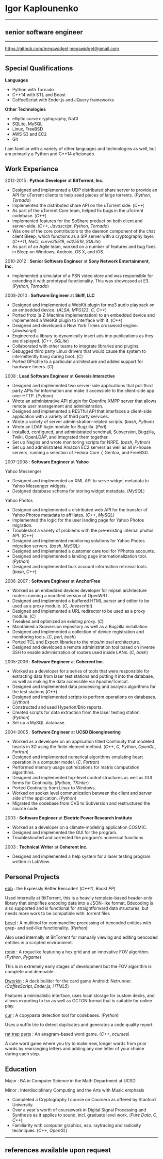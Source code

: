 Igor Kaplounenko
================

----------------------------
**senior software engineer**
----------------------------

-------------------------------------------------------				---------------------------
<https://github.com/megawidget>																<megawidget@gmail.com>
-------------------------------------------------------				---------------------------

Special Qualifications
----------------------

**Languages**

*	Python with Tornado
*	C++14 with STL and Boost
*	CoffeeScript with Ender.js and JQuery frameworks

**Other Technologies**

*	elliptic curve cryptography, NaCl
*	SQLite, MySQL
*	Linux, FreeBSD
*	AWS S3 and EC2
* Git

I am familiar with a variety of other languages and technologies as well, but am primarily a Python and C++14 aficionado.

Work Experience
---------------

2012-2015
:	**Python Developer** at **BitTorrent, Inc.**

* Designed and implemented a UDP distributed share server to provide an API for uTorrent clients to help seed pieces of large torrents. (*Python*, *Tornado*)
* Implemented the distributed share API on the uTorrent side. (*C++*)
* As part of the uTorrent Core team, helped fix bugs in the uTorrent codebase. (*C++*)
* Implemented features for the SoShare product on both client and server-side. (*C++*, *Javascript*, *Python*, *Tornado*)
* Was one of the core contributors to the daemon component of the chat client Bleep, which functions as a SIP server with a cryptography layer. (*C++11*, *NaCl*, *curve25519*, *ed25519*, *SQLite*)
* As part of an Agile team, worked on a number of features and bug fixes in Bleep on Windows, Android, OS X, and iOS.

2010-2012
:	**Senior Software Engineer** at **Sony Network Entertainment, Inc.**

*	Implemented a simulator of a PSN video store and was responsible for extending it with prototypal functionality.  This was showcased at E3. (*Python*, *Tornado*)

2008-2010
:	**Software Engineer** at **Skiff, LLC**

*	Designed and implemented a WebKit plugin for mp3 audio playback on an embedded device. (*ALSA*, *MPG123*, *C*, *C++*)
*	Ported frotz (a Z-Machine implementation) to an embedded device and implemented a WebKit plugin to interface with it. (*C++*)
*	Designed and developed a New York Times crossword engine. (*Javascript*)
*	Engineered a library to dynamically insert ads into publications as they are displayed. (*C++*, *SQLite*)
*	Collaborated with other teams to integrate libraries and plugins.
*	Debugged third party Linux drivers that would cause the system to intermittently hang during boot. (*C*)
*	Ported OProfile to a particular architecture and added support for hardware timers. (*C*)

2008
:	**Lead Software Engineer** at **Genesis Interactive**

*	Designed and implemented two server-side applications that poll third party APIs for information and make it accessible to the client-side app over HTTP. (*Python*)
*	Wrote an administrative API plugin for Openfire XMPP server that allows remote user management and administration.
*	Designed and implemented a RESTful API that interfaces a client-side application with a variety of third party services.
*	Wrote a variety of server administration-related scripts. (*bash*, *Python*)
*	Wrote an LDAP login module for Bugzilla. (*Perl*)
*	Installed, configured, and administrated sendmail, Subversion, Bugzilla, Twiki, OpenLDAP, and integrated them together.
*	Set up Nagios and wrote monitoring scripts for NRPE. (*bash*, *Python*)
*	Set up and administrated Amazon EC2 servers as well as all in-house servers, running a selection of Fedora Core 7, Gentoo, and FreeBSD.

2007-2008
:	**Software Engineer** at **Yahoo**

Yahoo Messenger

+	Designed and implemented an XML API to serve widget metadata to Yahoo Messenger widgets.
+	Designed database schema for storing widget metadata. (*MySQL*)

Yahoo Photos

+	Designed and implemented a distributed web API for the transfer of Yahoo Photos metadata to affiliates. (*C++*, *MySQL*)
+	Implemented the logic for the user landing page for Yahoo Photos migration.
+	Troubleshot a variety of problems with the pre-existing internal photos API. (*C++*)
+	Designed and implemented monitoring solutions for Yahoo Photos migration servers. (*bash*, *MySQL*)
+	Designed and implemented a customer care tool for YPhotos accounts.
+	Designed and implemented a landing page internationalization tool. (*Python*)
+	Designed and implemented bulk account information retrieval tools. (*bash*, *C++*)

2006-2007
:	**Software Engineer** at **AnchorFree**

*	Worked as an embedded devices developer for mipsel architecture routers running a modified version of OpenWRT.
*	Designed and implemented a buffered HTML parser and editor to be used as a proxy module. (*C*, *Javascript*)
*	Designed and implemented a URL redirector to be used as a proxy module. (*C*)
*	Tweaked and optimized an existing proxy. (*C*)
*	Maintained a Subversion repository as well as a Bugzilla installation.
*	Designed and implemented a collection of device registration and monitoring tools. (*C*, *perl*, *bash*)
*	Ported TCL and Expect libraries to the mips/mipsel architecture.
*	Designed and developed a remote administration tool based on inverse SSH to enable administration of routers used inside LANs. (*C*, *bash*)

2005-2006
:	**Software Engineer** at **Coherent Inc.**

*	Worked as a developer for a series of tools that were responsible for extracting data from laser test stations and putting it into the database, as well as making the data accessible via Apache/Tomcat.
*	Designed and implemented data processing and analysis algorithms for the test stations (*C++*)
*	Designed and implemented scripts to perform operations on databases. (*Jython*)
*	Constructed and used Hyperion/Brio reports.
*	Created scripts for data extraction from the laser testing station. (*Python*)
*	Set up a MySQL database.

2004-2005
:	**Software Engineer** at **UCSD Bioengineering**

*	Worked as a developer on an application titled Continuity that modeled hearts in 3D using the finite element method. (*C++*, *C*, *Python*, *OpenGL*, *Fortran*)
*	Designed and implemented numerical algorithms emulating heart operation in a computer model. (*C*, *Fortran*)
*	Performed memory usage optimizations for matrix computation algorithms.
*	Designed and implemented top-level control structures as well as GUI forms for Continuity. (*Python*, *TKinter*)
*	Ported Continuity from Linux to Windows.
*	Worked on socket level communication between the client and server side of the application. (*Python*)
*	Migrated the codebase from CVS to Subversion and restructured the source code.

2003
:	**Software Engineer** at **Electric Power Research Institute**

*	Worked as a developer on a climate-modeling application COSMIC.
*	Designed and implemented the GUI for the program.
*	Troubleshooted and corrected the program's numerical functions.

2003
:	**Technical Writer** at **Coherent Inc.**

*	Designed and implemented a help system for a laser testing program written in LabView.

Personal Projects
-----------------

[ebb](https://github.com/megawidget/ebb)
:	the Expressly Better Bencoder! (*C++11*, *Boost PP*)

Used internally at BitTorrent, this is a heavily template-based header-only library that simplifies encoding data into a JSON-like format.
Bdecoding is also supported and is functional for straightforward data structures, but needs more work to be compatible with .torrent files

[bevel](https://github.com/megawidget/bevel)
:	A multitool for commandline processing of bencoded entities with grep- and sed-like functionality. (*Python*)

Also used internally at BitTorrent for manually viewing and editing bencoded entities in a scripted environment.

[ronin](https://github.com/megawidget/ronin)
:	A roguelike featuring a hex grid and an innovative FOV algorithm. (*Python*, *Pygame*)

This is in extremely early stages of development but the FOV algorithm is complete and demoable.

[Dworkin](https://github.com/megawidget/netrunner-utils)
:	A deck builder for the card game Android: Netrunner. (*CoffeeScript*, *Ender.js*, *HTML5*)

Features a minimalistic interface, uses local storage for custom decks, and allows exporting to tsv as well as OCTGN format that is suitable for online play.

[cur](https://github.com/megawidget/cur)
:	A copypasta detection tool for codebases. (*Python*)

Uses a suffix trie to detect duplicates and generates a code quality report.

[rat trap parts](https://github.com/megawidget/rat_trap_parts)
:	An anagram-based word game.	(*C++*, *ncurses*)

A cute word game where you try to make new, longer words from prior words by rearranging letters and adding any one letter of your choice during each step.

Education
---------

Major
:	BA in Computer Science in the Math Department at UCSD

Minor
:	Interdisciplinary Computing and the Arts with Music emphasis

*	Completed a Cryptography I course on Coursera as offered by Stanford University.
*	Over a year's worth of coursework in Digital Signal Processing and Synthesis as it applies to sound, incl. graduate level work. (*Pure Data*, *C*, *C++*)
*	Familiarity with computer graphics, esp. raytracing and radiosity techniques. (*C++*, *OpenGL*)

---------------------------------
references available upon request
---------------------------------
